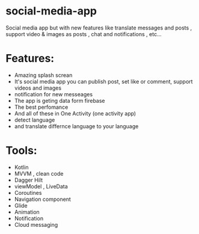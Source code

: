 # social-media-app
Social media app but with new features like translate messages and posts , support video &amp; images as posts  , chat and  notifications , etc... 
# Features:
- Amazing splash screan 
- It's social media app  you can publish post, set like or comment, support videos and images 
- notification for new messeages  
- The app is geting data form firebase 
- The best perfomance 
- And all of these in One Activity  (one activity app)
- detect language 
- and translate differnce language to your language 

# Tools:
- Kotlin
- MVVM , clean code
- Dagger Hilt
- viewModel , LiveData
- Coroutines
- Navigation component
- Glide
- Animation
- Notification 
- Cloud messaging

